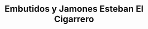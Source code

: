 ---
title: "Embutidos y Jamones Esteban El Cigarrero"
url: /archena/embutidos-y-jamones-esteban-el-cigarrero-plaza-de-abastos/
shop: supermercado
---